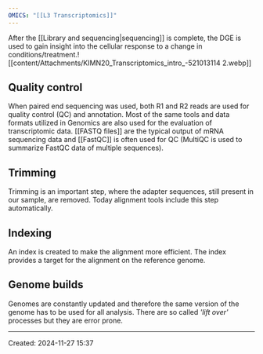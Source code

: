 ```yaml
---
OMICS: "[[L3 Transcriptomics]]"
---
```

After the [[Library and sequencing|sequencing]] is complete, the DGE is used to gain insight into the cellular response to a change in conditions/treatment.![[content/Attachments/KIMN20_Transcriptomics_intro_-521013114 2.webp]]
## Quality control
When paired end sequencing was used, both R1 and R2 reads are used for quality control (QC) and annotation.
Most of the same tools and data formats utilized in Genomics are also used for the evaluation of transcriptomic data.
[[FASTQ files]] are the typical output of mRNA sequencing data and [[FastQC]] is often used for QC (MultiQC is used to summarize FastQC data of multiple sequences).
## Trimming
Trimming is an important step, where the adapter sequences, still present in our sample, are removed. Today alignment tools include this step automatically.
## Indexing
An index is created to make the alignment more efficient. The index provides a target for the alignment on the reference genome.
## Genome builds
Genomes are constantly updated and therefore the same version of the genome has to be used for all analysis. There are so called *'lift over'* processes but they are error prone.


---
Created: 2024-11-27 15:37